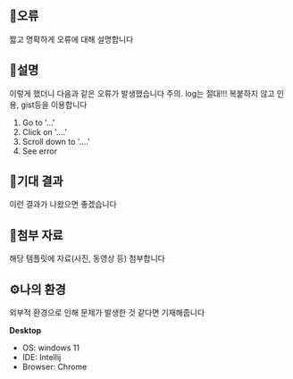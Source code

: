 ## 🐛오류

짧고 명확하게 오류에 대해 설명합니다


## 📄설명

이렇게 했더니 다음과 같은 오류가 발생했습니다
주의. log는 절대!!! 복붙하지 않고 인용, gist등을 이용합니다

1. Go to '...'
2. Click on '....'
3. Scroll down to '....'
4. See error


## 🏹기대 결과

이런 결과가 나왔으면 좋겠습니다


##  📑첨부 자료

해당 템플릿에 자료(사진, 동영상 등) 첨부합니다


## ⚙️나의 환경

외부적 환경으로 인해 문제가 발생한 것 같다면 기재해줍니다

**Desktop**

 - OS: windows 11
 - IDE: Intellij
 - Browser: Chrome

